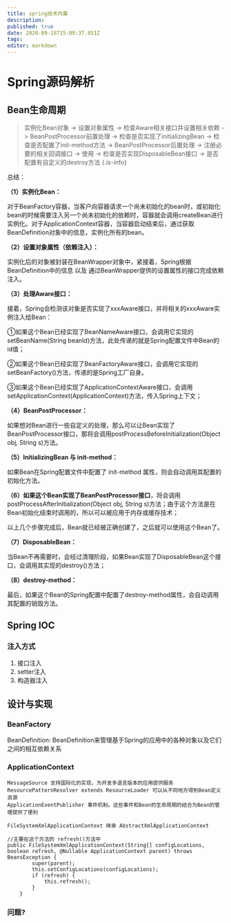 ```yaml
---
title: spring技术内幕
description: 
published: true
date: 2020-09-16T15:09:37.851Z
tags: 
editor: markdown
---
```


# Spring源码解析

## Bean生命周期
> 实例化Bean对象 -> 设置对象属性 -> 检查Aware相关接口并设置相关依赖 -> BeanPostProcessor前置处理 -> 检查是否实现了initializingBean -> 检查是否配置了init-method方法 -> BeanPostProcessor后置处理 -> 注册必要的相关回调接口 -> 使用 -> 检查是否实现DisposableBean接口 -> 是否配置有自定义的destroy方法
{.is-info}

总结：

**（1）实例化Bean：**

对于BeanFactory容器，当客户向容器请求一个尚未初始化的bean时，或初始化bean的时候需要注入另一个尚未初始化的依赖时，容器就会调用createBean进行实例化。对于ApplicationContext容器，当容器启动结束后，通过获取BeanDefinition对象中的信息，实例化所有的bean。

**（2）设置对象属性（依赖注入）：**

实例化后的对象被封装在BeanWrapper对象中，紧接着，Spring根据BeanDefinition中的信息 以及 通过BeanWrapper提供的设置属性的接口完成依赖注入。

**（3）处理Aware接口：**

接着，Spring会检测该对象是否实现了xxxAware接口，并将相关的xxxAware实例注入给Bean：

①如果这个Bean已经实现了BeanNameAware接口，会调用它实现的setBeanName(String beanId)方法，此处传递的就是Spring配置文件中Bean的id值；

②如果这个Bean已经实现了BeanFactoryAware接口，会调用它实现的setBeanFactory()方法，传递的是Spring工厂自身。

③如果这个Bean已经实现了ApplicationContextAware接口，会调用setApplicationContext(ApplicationContext)方法，传入Spring上下文；

**（4）BeanPostProcessor：**

如果想对Bean进行一些自定义的处理，那么可以让Bean实现了BeanPostProcessor接口，那将会调用postProcessBeforeInitialization(Object obj, String s)方法。

**（5）InitializingBean 与 init-method：**

如果Bean在Spring配置文件中配置了 init-method 属性，则会自动调用其配置的初始化方法。

**（6）如果这个Bean实现了BeanPostProcessor接口**，将会调用postProcessAfterInitialization(Object obj, String s)方法；由于这个方法是在Bean初始化结束时调用的，所以可以被应用于内存或缓存技术；

以上几个步骤完成后，Bean就已经被正确创建了，之后就可以使用这个Bean了。

**（7）DisposableBean：**

当Bean不再需要时，会经过清理阶段，如果Bean实现了DisposableBean这个接口，会调用其实现的destroy()方法；

**（8）destroy-method：**

最后，如果这个Bean的Spring配置中配置了destroy-method属性，会自动调用其配置的销毁方法。

## Spring IOC

### 注入方式

1. 接口注入
2. setter注入
3. 构造器注入



## 设计与实现

### BeanFactory

BeanDefinition: BeanDefinition来管理基于Spring的应用中的各种对象以及它们之间的相互依赖关系

### ApplicationContext

```text
MessageSource 支持国际化的实现，为开发多语言版本的应用提供服务
ResourcePatternResolver extends ResourceLoader 可以从不同地方得到Bean定义资源
ApplicationEventPublisher 事件机制。这些事件和Bean的生命周期的结合为Bean的管理提供了便利
```

```
FileSystemXmlApplicationContext 继承 AbstractXmlApplicationContext

//主要在这个方法的 refresh()方法中
public FileSystemXmlApplicationContext(String[] configLocations, boolean refresh, @Nullable ApplicationContext parent) throws BeansException {
        super(parent);
        this.setConfigLocations(configLocations);
        if (refresh) {
            this.refresh();
        }
    }

```

### 问题?





